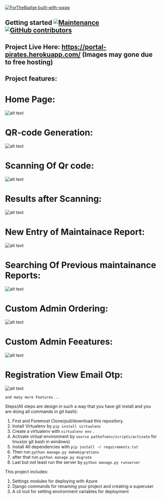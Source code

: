 [![ForTheBadge built-with-swag](http://ForTheBadge.com/images/badges/built-with-swag.svg)](https://GitHub.com/Naereen/) 
## Getting started [![Maintenance](https://img.shields.io/badge/Maintained%3F-yes-green.svg)](https://GitHub.com/Naereen/StrapDown.js/graphs/commit-activity)  [![GitHub contributors](https://img.shields.io/github/contributors/Naereen/StrapDown.js.svg)](https://GitHub.com/Naereen/StrapDown.js/graphs/contributors/)

## Project Live Here: https://portal-pirates.herokuapp.com/  (Images may gone due to free hosting)

## Project features:

# Home Page:

![alt text](https://github.com/Portal-Pirates/CNS-ATM-Maintainer/blob/master/home.png?raw=true)

# QR-code Generation:


![alt text](https://github.com/Portal-Pirates/CNS-ATM-Maintainer/blob/master/Qrcode.png?raw=true)

# Scanning Of Qr code:

![alt text](https://github.com/Portal-Pirates/CNS-ATM-Maintainer/blob/master/QrScanning.png?raw=true)

# Results after Scanning:

![alt text](https://github.com/Portal-Pirates/CNS-ATM-Maintainer/blob/master/ResultAfterQrScan.png?raw=true)

# New Entry of Maintainace Report:

![alt text](https://github.com/Portal-Pirates/CNS-ATM-Maintainer/blob/master/NewEntry.png?raw=true)

# Searching Of Previous maintainance Reports:

![alt text](https://github.com/Portal-Pirates/CNS-ATM-Maintainer/blob/master/Searching.png?raw=true)

# Custom Admin Ordering:

![alt text](https://github.com/Portal-Pirates/CNS-ATM-Maintainer/blob/master/admin2.png?raw=true)

# Custom Admin Feeatures:

![alt text](https://github.com/Portal-Pirates/CNS-ATM-Maintainer/blob/master/Admin.png?raw=true)

# Registration View Email Otp:

![alt text](https://github.com/Portal-Pirates/CNS-ATM-Maintainer/blob/master/SignUp.png?raw=true)

`and many more Features...`

Steps(All steps are design in such a way that you have git install and you are doing all commands in git bash):

1. First and Foremost Clone/pull/download this repository.
2. Install Virtualenv by `pip install virtualenv`
3. Create a virtualenv with `virtualenv env` . 
4. Activate virtual environment by `source pathofvenv/scripts/activate` for linux(or git bash in windows)
5. Install All dependencies with `pip install -r requirements.txt`
6. Then run `python manage.py makemigrations`
7. after that run `python manage.py migrate`
8. Last but not least run the server by `python manage.py runserver`

This project includes:

1. Settings modules for deploying with Azure
2. Django commands for renaming your project and creating a superuser
3. A cli tool for setting environment variables for deployment
